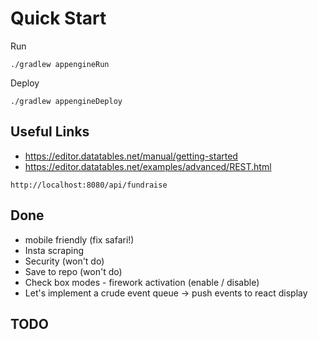 # Quick Start

Run
```
./gradlew appengineRun
```

Deploy
```
./gradlew appengineDeploy
```


## Useful Links

- https://editor.datatables.net/manual/getting-started
- https://editor.datatables.net/examples/advanced/REST.html

```
http://localhost:8080/api/fundraise
```

## Done
- mobile friendly (fix safari!)
- Insta scraping
- Security (won't do)
- Save to repo (won't do)
- Check box modes - firework activation (enable / disable)
- Let's implement a crude event queue -> push events to react display

## TODO

